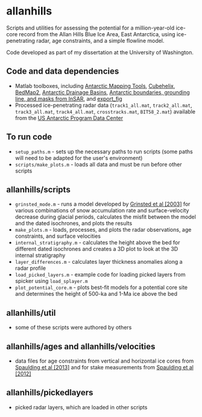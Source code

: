 # allanhills
Scripts and utilities for assessing the potential for a million-year-old ice-core record from the Allan Hills Blue Ice Area, East Antarctica, using ice-penetrating radar, age constraints, and a simple flowline model.

Code developed as part of my dissertation at the University of Washington.

## Code and data dependencies
- Matlab toolboxes, including [Antarctic Mapping Tools](https://www.mathworks.com/matlabcentral/fileexchange/47638-antarctic-mapping-tools), [Cubehelix](https://www.mathworks.com/matlabcentral/fileexchange/43700-cubehelix-colormaps--beautiful--distinct--versatile-), [BedMap2](https://www.mathworks.com/matlabcentral/fileexchange/42353-bedmap2-toolbox-for-matlab), [Antarctic Drainage Basins](https://www.mathworks.com/matlabcentral/fileexchange/47639-antarctic-drainage-basins), [Antarctic boundaries, grounding line, and masks from InSAR](https://www.mathworks.com/matlabcentral/fileexchange/60246-antarctic-boundaries--grounding-line--and-masks-from-insar), and [export_fig](https://www.mathworks.com/matlabcentral/fileexchange/23629-export-fig)
- Processed ice-penetrating radar data (`track1_all.mat`, `track2_all.mat`, `track3_all.mat`, `track4_all.mat`, `crosstracks.mat`, `BIT58_2.mat`) available from the [US Antarctic Program Data Center](http://www.usap-dc.org/view/dataset/601005)

## To run code
- `setup_paths.m` - sets up the necessary paths to run scripts (some paths will need to be adapted for the user's environment)
- `scripts/make_plots.m` - loads all data and must be run before other scripts

## allanhills/scripts
- `grinsted_mode.m` - runs a model developed by [Grinsted et al [2003]](http://onlinelibrary.wiley.com/doi/10.1029/2003GL017957/full) for various combinations of snow accumulation rate and surface-velocity decrease during glacial periods, calculates the misfit between the model and the dated isochrones, and plots the results
- `make_plots.m` - loads, processes, and plots the radar observations, age constraints, and surface velocities 
- `internal_stratigraphy.m` - calculates the height above the bed for different dated isochrones and creates a 3D plot to look at the 3D internal stratigraphy
- `layer_differences.m` - calculates layer thickness anomalies along a radar profile
- `load_picked_layers.m` - example code for loading picked layers from spicker using `load_splayer.m`
- `plot_potential_core.m` - plots best-fit models for a potential core site and determines the height of 500-ka and 1-Ma ice above the bed

## allanhills/util
- some of these scripts were authored by others

## allanhills/ages and allanhills/velocities
- data files for age constraints from vertical and horizontal ice cores from [Spaulding et al [2013]](http://www.sciencedirect.com/science/article/pii/S003358941300080X) and for stake measurements from [Spaulding et al [2012]](https://www.igsoc.org/journal/58/208/j11j176.pdf)

## allanhills/pickedlayers
- picked radar layers, which are loaded in other scripts
